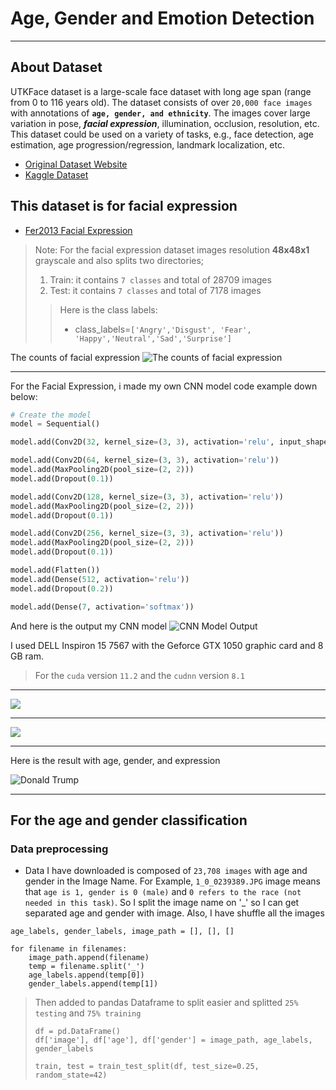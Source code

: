 # Age, Gender and Emotion Detection
---
## About Dataset

UTKFace dataset is a large-scale face dataset with long age span (range from 0 to 116 years old). The dataset consists of over `20,000 face images` with annotations of **`age, gender, and ethnicity`**. The images cover large variation in pose, ***facial expression***, illumination, occlusion, resolution, etc. This dataset could be used on a variety of tasks, e.g., face detection, age estimation, age progression/regression, landmark localization, etc.

* [Original Dataset Website](https://susanqq.github.io/UTKFace/)
* [Kaggle Dataset](https://www.kaggle.com/datasets/jangedoo/utkface-new)

## This dataset is for facial expression
* [Fer2013 Facial Expression](https://www.kaggle.com/datasets/rkuo2000/fer2013)

> Note: For the facial expression dataset images resolution **48x48x1** grayscale and also splits two directories;
>1. Train: it contains `7 classes` and total of 28709 images
>2. Test: it contains `7 classes` and total of 7178 images
>> Here is the class labels:
>> * class_labels=`['Angry','Disgust', 'Fear', 'Happy','Neutral','Sad','Surprise']`

The counts of facial expression
![The counts of facial expression](images/output.png)

---
For the Facial Expression, i made my own CNN model code example down below:
``` python
# Create the model
model = Sequential()

model.add(Conv2D(32, kernel_size=(3, 3), activation='relu', input_shape=(48,48,1)))

model.add(Conv2D(64, kernel_size=(3, 3), activation='relu'))
model.add(MaxPooling2D(pool_size=(2, 2)))
model.add(Dropout(0.1))

model.add(Conv2D(128, kernel_size=(3, 3), activation='relu'))
model.add(MaxPooling2D(pool_size=(2, 2)))
model.add(Dropout(0.1))

model.add(Conv2D(256, kernel_size=(3, 3), activation='relu'))
model.add(MaxPooling2D(pool_size=(2, 2)))
model.add(Dropout(0.1))

model.add(Flatten())
model.add(Dense(512, activation='relu'))
model.add(Dropout(0.2))

model.add(Dense(7, activation='softmax'))
```

And here is the output my CNN model
![CNN Model Output](images/cnn_output.PNG)

I used DELL Inspiron 15 7567 with the Geforce GTX 1050 graphic card and 8 GB ram.

> For the `cuda` version `11.2` and the `cudnn` version `8.1`
---


![](images/output_loss.png)

---

![](images/output_acc.png)

---

Here is the result with age, gender, and expression

![Donald Trump](images/result.PNG)

---

## For the age and gender classification

### Data preprocessing
* Data I have downloaded is composed of `23,708 images` with age and gender in the Image Name. For Example, `1_0_0239389.JPG` image means that `age is 1, gender is 0 (male)` and `0 refers to the race (not needed in this task)`. So I split the image name on '_' so I can get separated age and gender with image. Also, I have shuffle all the images

```
age_labels, gender_labels, image_path = [], [], []

for filename in filenames:
    image_path.append(filename)
    temp = filename.split('_')
    age_labels.append(temp[0])
    gender_labels.append(temp[1])
```

> Then added to pandas Dataframe to split easier and splitted `25% testing` and `75% training`
>```
> df = pd.DataFrame()
> df['image'], df['age'], df['gender'] = image_path, age_labels, gender_labels
>
>train, test = train_test_split(df, test_size=0.25, random_state=42)
>```